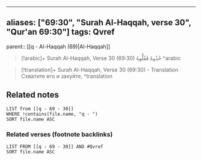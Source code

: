 
---
aliases: ["69:30", "Surah Al-Haqqah, verse 30", "Qur'an 69:30"]
tags: Qvref
---

parent:: [[q - Al-Haqqah (69)|Al-Haqqah]]

> [!arabic]+ Surah Al-Haqqah, Verse 30 (69:30)
> <span class="quran-arabic">خُذُوهُ فَغُلُّوهُ</span>
^arabic

> [!translation]+ Surah Al-Haqqah, Verse 30 (69:30) - Translation
> Схватите его и закуйте,
^translation



## Related notes
```dataview
LIST from [[q - 69 - 30]]
WHERE !contains(file.name, "q - ")
SORT file.name ASC
```

### Related verses (footnote backlinks)
```dataview
LIST FROM [[q - 69 - 30]] AND #Qvref
SORT file.name ASC
```

